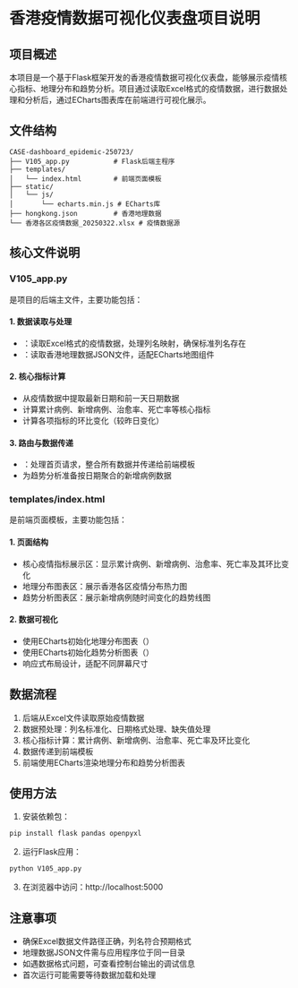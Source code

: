 


          
# 香港疫情数据可视化仪表盘项目说明

## 项目概述
本项目是一个基于Flask框架开发的香港疫情数据可视化仪表盘，能够展示疫情核心指标、地理分布和趋势分析。项目通过读取Excel格式的疫情数据，进行数据处理和分析后，通过ECharts图表库在前端进行可视化展示。

## 文件结构
```
CASE-dashboard_epidemic-250723/
├── V105_app.py           # Flask后端主程序
├── templates/
│   └── index.html        # 前端页面模板
├── static/
│   └── js/
│       └── echarts.min.js # ECharts库
├── hongkong.json         # 香港地理数据
└── 香港各区疫情数据_20250322.xlsx # 疫情数据源
```

## 核心文件说明

### V105_app.py
<mcfile name="V105_app.py" path="d:\cursorprj\3-0408Cursor编程-从入门到精通\CASE-dashboard_epidemic-250723\V105_app.py"></mcfile> 是项目的后端主文件，主要功能包括：

#### 1. 数据读取与处理
- <mcsymbol name="get_epidemic_data" filename="V105_app.py" path="d:\cursorprj\3-0408Cursor编程-从入门到精通\CASE-dashboard_epidemic-250723\V105_app.py" startline="23" type="function"></mcsymbol>：读取Excel格式的疫情数据，处理列名映射，确保标准列名存在
- <mcsymbol name="get_hongkong_geo_data" filename="V105_app.py" path="d:\cursorprj\3-0408Cursor编程-从入门到精通\CASE-dashboard_epidemic-250723\V105_app.py" startline="115" type="function"></mcsymbol>：读取香港地理数据JSON文件，适配ECharts地图组件

#### 2. 核心指标计算
- 从疫情数据中提取最新日期和前一天日期数据
- 计算累计病例、新增病例、治愈率、死亡率等核心指标
- 计算各项指标的环比变化（较昨日变化）

#### 3. 路由与数据传递
- <mcsymbol name="index" filename="V105_app.py" path="d:\cursorprj\3-0408Cursor编程-从入门到精通\CASE-dashboard_epidemic-250723\V105_app.py" startline="189" type="function"></mcsymbol>：处理首页请求，整合所有数据并传递给前端模板
- 为趋势分析准备按日期聚合的新增病例数据

### templates/index.html
<mcfile name="index.html" path="d:\cursorprj\3-0408Cursor编程-从入门到精通\CASE-dashboard_epidemic-250723\templates\index.html"></mcfile> 是前端页面模板，主要功能包括：

#### 1. 页面结构
- 核心疫情指标展示区：显示累计病例、新增病例、治愈率、死亡率及其环比变化
- 地理分布图表区：展示香港各区疫情分布热力图
- 趋势分析图表区：展示新增病例随时间变化的趋势线图

#### 2. 数据可视化
- 使用ECharts初始化地理分布图表（<mcsymbol name="geoChart" filename="index.html" path="d:\cursorprj\3-0408Cursor编程-从入门到精通\CASE-dashboard_epidemic-250723\templates\index.html" startline="158" type="function"></mcsymbol>）
- 使用ECharts初始化趋势分析图表（<mcsymbol name="trendChart" filename="index.html" path="d:\cursorprj\3-0408Cursor编程-从入门到精通\CASE-dashboard_epidemic-250723\templates\index.html" startline="195" type="function"></mcsymbol>）
- 响应式布局设计，适配不同屏幕尺寸

## 数据流程
1. 后端从Excel文件读取原始疫情数据
2. 数据预处理：列名标准化、日期格式处理、缺失值处理
3. 核心指标计算：累计病例、新增病例、治愈率、死亡率及环比变化
4. 数据传递到前端模板
5. 前端使用ECharts渲染地理分布和趋势分析图表

## 使用方法
1. 安装依赖包：
```bash
pip install flask pandas openpyxl
```
2. 运行Flask应用：
```bash
python V105_app.py
```
3. 在浏览器中访问：http://localhost:5000

## 注意事项
- 确保Excel数据文件路径正确，列名符合预期格式
- 地理数据JSON文件需与应用程序位于同一目录
- 如遇数据格式问题，可查看控制台输出的调试信息
- 首次运行可能需要等待数据加载和处理
        